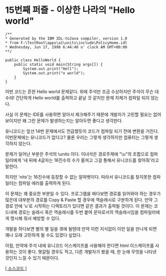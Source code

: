 # 15번째 퍼즐 - 이상한 나라의 "Hello world"

```{.java}
/**
* Generated by the IBM IDL-toJava compiler, version 1.0
* from F:\TestRoot\apps\a1\units\include\PolicyHome.idl
* Wednesday, Jun 17, 1998 6:44:40 o' clock AM GMT+00:00
**/

public class HelloWorld {
	public static void main(String args[]) {
		System.out.print("Hell");
		System.out.print("o world");
	}
}
```

이번 코드는 흔한 Hello world 문제같다. 위에 주석만 조금 수상하지만 주석이 무슨 대수랴! 간단하게 Hello world를 출력하고 끝날 것 같지만 문제 자체가 컴파일 되지 않는다.

사실 이 문제는 IDE를 사용하면 알아서 체크해주기 때문에 개발자가 고민할 필요는 없어보이지만 왜 그런 문제가 발생하는지는 알아두면 좋다고 생각한다.

유니코드는 앞선 14번 문제에서도 언급했듯이 코드가 컴파일 되기 전에 변환을 거친다. 이번문제에는 유니코드가 없다고? 물론 우리는 그렇게 생각하지만 컴퓨터는 그렇게 생각하지 않는다.

문제가 일어난 부분은 주석의 \units 이다. 이녀석은 경로주제에 "\u"의 조합으로 컴파일러에게 '내 뒤에 4글자는 16진수의 수가 올꺼고 그걸 통해서 유니코드를 찾아줘'라고 말한다.

하지만 'nits'는 16진수에 등장할 수 없는 알파벳이다. 따라서 유니코드를 찾지못한 컴파일러는 컴파일 에러를 출력하게 된다. 

이 문제는 꽤 중요한 부분일 수 있다. 프로그램을 짜다보면 경로를 읽어와야 하는 경우가 많은데 대부분의 경로를 Copy & Paste 할 경우에 역슬래시로 구분하게 된다. 
만약 그 경로 안에 'u'로 시작하는 디렉토리가 있다면 같은 결과가 출력될 것이다. 
이 문제는 코드내에 경로는 슬래시 혹은 역슬래시를 두번 붙여 문자로서의 역슬래시임을 컴파일러에게 명시해 줘서 예방할 수 있다.

개발을 하다보면 별의 별 일을 겪에 될텐데 만약 이런 지식없이 이런 일을 만나게 되면 꽤나 오래 고민하게 될 수도 있겠다 싶었다.

아참, 만약에 주석 내에 유니코드 이스케이프를 사용해야 한다면 html 이스케이프를 사용하는 것이 좋다. 헷갈릴 경우도 적고, 다른 개발자가 봤을 때, 한 눈에 무엇을 나타낸 것인지 느낄 수 있기 때문이다.

[[ 소스코드 ]](https://github.com/bbubbush/java_puzzlers/blob/master/Part2_%EB%AC%B8%EC%9E%90%ED%8D%BC%EC%A6%90/java/HelloWorld.java)